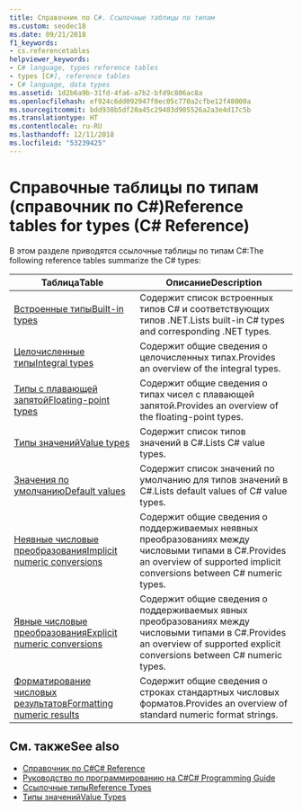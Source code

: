 ```yaml
---
title: Справочник по C#. Ссылочные таблицы по типам
ms.custom: seodec18
ms.date: 09/21/2018
f1_keywords:
- cs.referencetables
helpviewer_keywords:
- C# language, types reference tables
- types [C#], reference tables
- C# language, data types
ms.assetid: 1d2b6a9b-31fd-4fa6-a7b2-bfd9c806ac8a
ms.openlocfilehash: ef924c6dd092947f0ec05c770a2cfbe12f48000a
ms.sourcegitcommit: bdd930b5df20a45c29483d905526a2a3e4d17c5b
ms.translationtype: HT
ms.contentlocale: ru-RU
ms.lasthandoff: 12/11/2018
ms.locfileid: "53239425"
---
```

# <a name="reference-tables-for-types-c-reference"></a><span data-ttu-id="67e61-102">Справочные таблицы по типам (справочник по C#)</span><span class="sxs-lookup"><span data-stu-id="67e61-102">Reference tables for types (C# Reference)</span></span>

<span data-ttu-id="67e61-103">В этом разделе приводятся ссылочные таблицы по типам C#:</span><span class="sxs-lookup"><span data-stu-id="67e61-103">The following reference tables summarize the C# types:</span></span>

|<span data-ttu-id="67e61-104">Таблица</span><span class="sxs-lookup"><span data-stu-id="67e61-104">Table</span></span>|<span data-ttu-id="67e61-105">Описание</span><span class="sxs-lookup"><span data-stu-id="67e61-105">Description</span></span>|
|---------|---------|
|[<span data-ttu-id="67e61-106">Встроенные типы</span><span class="sxs-lookup"><span data-stu-id="67e61-106">Built-in types</span></span>](built-in-types-table.md)|<span data-ttu-id="67e61-107">Содержит список встроенных типов C# и соответствующих типов .NET.</span><span class="sxs-lookup"><span data-stu-id="67e61-107">Lists built-in C# types and corresponding .NET types.</span></span>|
|[<span data-ttu-id="67e61-108">Целочисленные типы</span><span class="sxs-lookup"><span data-stu-id="67e61-108">Integral types</span></span>](integral-types-table.md)|<span data-ttu-id="67e61-109">Содержит общие сведения о целочисленных типах.</span><span class="sxs-lookup"><span data-stu-id="67e61-109">Provides an overview of the integral types.</span></span>|
|[<span data-ttu-id="67e61-110">Типы с плавающей запятой</span><span class="sxs-lookup"><span data-stu-id="67e61-110">Floating-point types</span></span>](floating-point-types-table.md)|<span data-ttu-id="67e61-111">Содержит общие сведения о типах чисел с плавающей запятой.</span><span class="sxs-lookup"><span data-stu-id="67e61-111">Provides an overview of the floating-point types.</span></span>|
|[<span data-ttu-id="67e61-112">Типы значений</span><span class="sxs-lookup"><span data-stu-id="67e61-112">Value types</span></span>](value-types-table.md)|<span data-ttu-id="67e61-113">Содержит список типов значений в C#.</span><span class="sxs-lookup"><span data-stu-id="67e61-113">Lists C# value types.</span></span>|
|[<span data-ttu-id="67e61-114">Значения по умолчанию</span><span class="sxs-lookup"><span data-stu-id="67e61-114">Default values</span></span>](default-values-table.md)|<span data-ttu-id="67e61-115">Содержит список значений по умолчанию для типов значений в C#.</span><span class="sxs-lookup"><span data-stu-id="67e61-115">Lists default values of C# value types.</span></span>|
|[<span data-ttu-id="67e61-116">Неявные числовые преобразования</span><span class="sxs-lookup"><span data-stu-id="67e61-116">Implicit numeric conversions</span></span>](implicit-numeric-conversions-table.md)|<span data-ttu-id="67e61-117">Содержит общие сведения о поддерживаемых неявных преобразованиях между числовыми типами в C#.</span><span class="sxs-lookup"><span data-stu-id="67e61-117">Provides an overview of supported implicit conversions between C# numeric types.</span></span>|
|[<span data-ttu-id="67e61-118">Явные числовые преобразования</span><span class="sxs-lookup"><span data-stu-id="67e61-118">Explicit numeric conversions</span></span>](explicit-numeric-conversions-table.md)|<span data-ttu-id="67e61-119">Содержит общие сведения о поддерживаемых явных преобразованиях между числовыми типами в C#.</span><span class="sxs-lookup"><span data-stu-id="67e61-119">Provides an overview of supported explicit conversions between C# numeric types.</span></span>|
|[<span data-ttu-id="67e61-120">Форматирование числовых результатов</span><span class="sxs-lookup"><span data-stu-id="67e61-120">Formatting numeric results</span></span>](formatting-numeric-results-table.md)|<span data-ttu-id="67e61-121">Содержит общие сведения о строках стандартных числовых форматов.</span><span class="sxs-lookup"><span data-stu-id="67e61-121">Provides an overview of standard numeric format strings.</span></span>|

## <a name="see-also"></a><span data-ttu-id="67e61-122">См. также</span><span class="sxs-lookup"><span data-stu-id="67e61-122">See also</span></span>

- [<span data-ttu-id="67e61-123">Справочник по C#</span><span class="sxs-lookup"><span data-stu-id="67e61-123">C# Reference</span></span>](../index.md)
- [<span data-ttu-id="67e61-124">Руководство по программированию на C#</span><span class="sxs-lookup"><span data-stu-id="67e61-124">C# Programming Guide</span></span>](../../programming-guide/index.md)
- [<span data-ttu-id="67e61-125">Ссылочные типы</span><span class="sxs-lookup"><span data-stu-id="67e61-125">Reference Types</span></span>](reference-types.md)
- [<span data-ttu-id="67e61-126">Типы значений</span><span class="sxs-lookup"><span data-stu-id="67e61-126">Value Types</span></span>](value-types.md)
